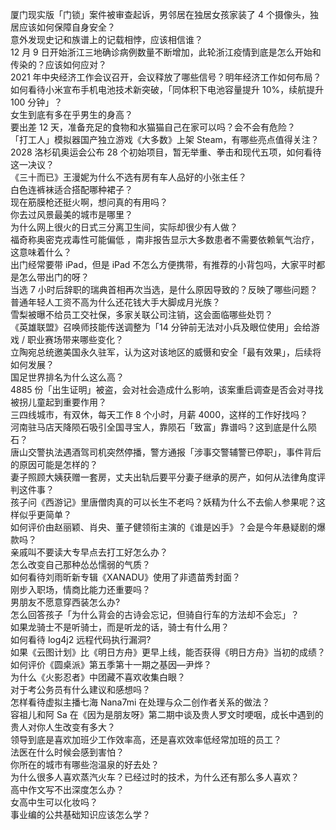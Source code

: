 厦门现实版「门锁」案件被审查起诉，男邻居在独居女孩家装了 4 个摄像头，独居应该如何保障自身安全？  
意外发现史记和族谱上的记载相悖，应该相信谁？  
12 月 9 日开始浙江三地确诊病例数量不断增加，此轮浙江疫情到底是怎么开始和传染的？应该如何应对？  
2021 年中央经济工作会议召开，会议释放了哪些信号？明年经济工作如何布局？  
如何看待小米宣布手机电池技术新突破，「同体积下电池容量提升 10%，续航提升 100 分钟」？  
女生到底有多在乎男生的身高？  
要出差 12 天，准备充足的食物和水猫猫自己在家可以吗？会不会有危险？  
「打工人」模拟器国产独立游戏《大多数》上架 Steam，有哪些亮点值得关注？  
2028 洛杉矶奥运会公布 28 个初始项目，暂无举重、拳击和现代五项，如何看待这一决议？  
《三十而已》王漫妮为什么不选有房有车人品好的小张主任？  
白色连裤袜适合搭配哪种裙子？  
现在筋膜枪还挺火啊，想问真的有用吗？  
你去过风景最美的城市是哪里？  
为什么网上很火的日式三分离卫生间，实际却很少有人做？  
福奇称奥密克戎毒性可能偏低 ，南非报告显示大多数患者不需要依赖氧气治疗，这意味着什么？  
出门经常要带 iPad，但是 iPad 不怎么方便携带，有推荐的小背包吗，大家平时都是怎么带出门的呀？  
当选 7 小时后辞职的瑞典首相再次当选，是什么原因导致的？反映了哪些问题？  
普通年轻人工资不高为什么还花钱大手大脚成月光族？  
雪梨被曝不给员工交社保，多家关联公司注销，这会面临哪些处罚？  
《英雄联盟》召唤师技能传送调整为「14 分钟前无法对小兵及眼位使用」会给游戏 / 职业赛场带来哪些变化？  
立陶宛总统邀美国永久驻军，认为这对该地区的威慑和安全「最有效果」，后续将如何发展？  
国足世界排名为什么这么高？  
4885 份「出生证明」被盗，会对社会造成什么影响，该案重启调查是否会对寻找被拐儿童起到重要作用？  
三四线城市，有双休，每天工作 8 个小时，月薪 4000，这样的工作好找吗？  
河南驻马店天降陨石吸引全国寻宝人，靠陨石「致富」靠谱吗？这到底是什么陨石？  
唐山交警执法遇酒驾司机突然停播，警方通报「涉事交警辅警已停职」，事件背后的原因可能是怎样的？  
妻子照顾大姨获赠一套房，丈夫出轨后要平分妻子继承的房产，如何从法律角度评判这件事？  
孩子问《西游记》里唐僧肉真的可以长生不老吗？妖精为什么不去偷人参果呢？这样似乎更简单？  
如何评价由赵丽颖、肖央、董子健领衔主演的《谁是凶手》？会是今年悬疑剧的爆款吗？  
亲戚叫不要读大专早点去打工好怎么办？  
怎么改变自己那种怂怂懦弱的气质？  
如何看待刘雨昕新专辑《XANADU》使用了非遗苗秀封面？  
刚步入职场，情商比能力还重要吗？  
男朋友不愿意穿西装怎么办?  
怎么回答孩子「为什么背会的古诗会忘记，但骑自行车的方法却不会忘」？  
如果龙骑士不是听骑士，而是听龙的话，骑士有什么用？  
如何看待 log4j2 远程代码执行漏洞?  
如果《云图计划》比《明日方舟》更早上线，能否获得《明日方舟》当初的成绩？  
如何评价《圆桌派》第五季第十一期之基因—尹烨？  
为什么《火影忍者》中团藏不喜欢收集白眼？  
对于考公务员有什么建议和感想吗？  
怎样看待虚拟主播七海 Nana7mi 在处理与众二创作者关系的做法？  
容祖儿和阿 Sa 在《因为是朋友呀》第二期中谈及贵人罗文时哽咽，成长中遇到的贵人对你人生改变有多大？  
领导到底是喜欢加班少工作效率高，还是喜欢效率低经常加班的员工？  
法医在什么时候会感到害怕？  
你所在的城市有哪些泡温泉的好去处？  
为什么很多人喜欢蒸汽火车？已经过时的技术，为什么还有那么多人喜欢？  
高中作文写不出深度怎么办？  
女高中生可以化妆吗？  
事业编的公共基础知识应该怎么学？  
